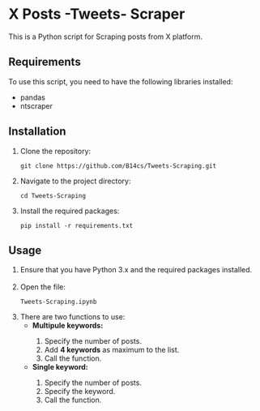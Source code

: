 # X Posts -Tweets- Scraper
This is a Python script for Scraping posts from X platform.

## Requirements
To use this script, you need to have the following libraries installed:
<ul>
  <li>pandas</li>
  <li>ntscraper</li>
</ul>


## Installation
<ol>
<li>Clone the repository:</li>

`git clone https://github.com/B14cs/Tweets-Scraping.git`

<li>Navigate to the project directory:</li>

`cd Tweets-Scraping`

<li>Install the required packages:</li>

`pip install -r requirements.txt`
</ol>

## Usage
<ol>
  <li>Ensure that you have Python 3.x and the required packages installed.</li>
  
  <br>

  <li>Open the file:</li>

  `Tweets-Scraping.ipynb`

  <li>
    There are two functions to use:
    <ul>
        <li><b>Multipule keywords:</b></li>
            <ol>
                <li>Specify the number of posts.</li>
                <li>Add <b>4 keywords</b> as maximum to the list.</l>
                <li>Call the function.</li>
            </ol>
        <li><b>Single keyword:</b></li>
            <ol>
                <li>Specify the number of posts.</li>
                <li>Specify the keyword.</li>
                <li>Call the function.</li>
            </ol>
    </ul>
  </li>
</ol>
